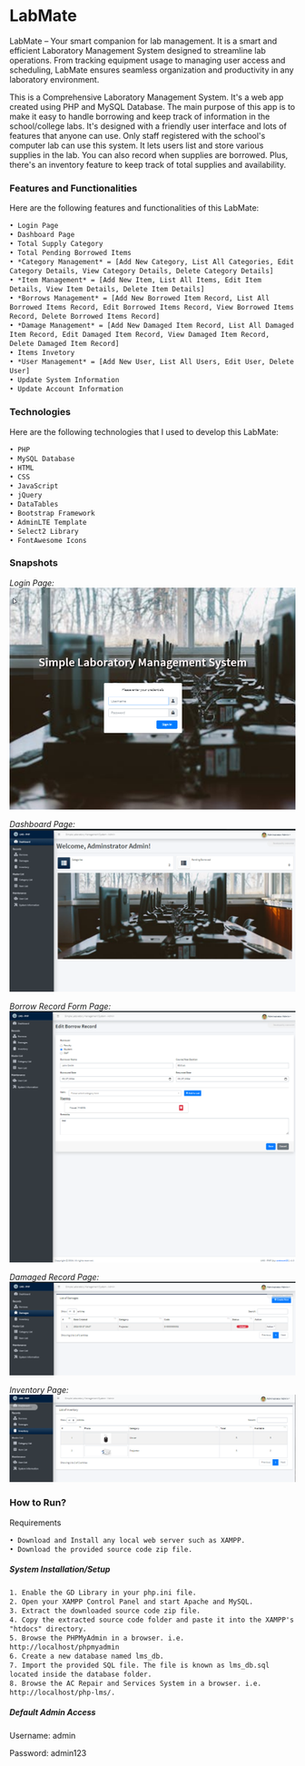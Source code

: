# LabMate
LabMate – Your smart companion for lab management. It is a smart and efficient Laboratory Management System designed to streamline lab operations. From tracking equipment usage to managing user access and scheduling, LabMate ensures seamless organization and productivity in any laboratory environment.

This is a Comprehensive  Laboratory Management System. It's a web app created using PHP and MySQL Database. The main purpose of this app is to make it easy to handle borrowing and keep track of information in the school/college labs. It's designed with a friendly user interface and lots of features that anyone can use. Only staff registered with the school's computer lab can use this system. It lets users list and store various supplies in the lab. You can also record when supplies are borrowed. Plus, there's an inventory feature to keep track of total supplies and availability.

### Features and Functionalities
Here are the following features and functionalities of this LabMate:

    • Login Page
    • Dashboard Page
    • Total Supply Category
    • Total Pending Borrowed Items
    • *Category Management* = [Add New Category, List All Categories, Edit Category Details, View Category Details, Delete Category Details]
    • *Item Management* = [Add New Item, List All Items, Edit Item Details, View Item Details, Delete Item Details]
    • *Borrows Management* = [Add New Borrowed Item Record, List All Borrowed Items Record, Edit Borrowed Items Record, View Borrowed Items Record, Delete Borrowed Items Record]
    • *Damage Management* = [Add New Damaged Item Record, List All Damaged Item Record, Edit Damaged Item Record, View Damaged Item Record, Delete Damaged Item Record]
    • Items Invetory
    • *User Management* = [Add New User, List All Users, Edit User, Delete User]
    • Update System Information
    • Update Account Information

### Technologies
Here are the following technologies that I used to develop this LabMate:

    • PHP
    • MySQL Database
    • HTML
    • CSS
    • JavaScript
    • jQuery
    • DataTables
    • Bootstrap Framework
    • AdminLTE Template
    • Select2 Library
    • FontAwesome Icons

### Snapshots
*Login Page:*
![Login Page](image.png)

*Dashboard Page:*
![Dashboard Page](image-1.png)

*Borrow Record Form Page:*
![Borrow Record Form Page](image-2.png)

*Damaged Record Page:*
![Damaged Record Page](image-3.png)

*Inventory Page:*
![Inventory Page](image-4.png)

### How to Run?
Requirements

    • Download and Install any local web server such as XAMPP.
    • Download the provided source code zip file.

##### System Installation/Setup

    1. Enable the GD Library in your php.ini file.
    2. Open your XAMPP Control Panel and start Apache and MySQL.
    3. Extract the downloaded source code zip file.
    4. Copy the extracted source code folder and paste it into the XAMPP's "htdocs" directory.
    5. Browse the PHPMyAdmin in a browser. i.e. http://localhost/phpmyadmin
    6. Create a new database named lms_db.
    7. Import the provided SQL file. The file is known as lms_db.sql located inside the database folder.
    8. Browse the AC Repair and Services System in a browser. i.e. http://localhost/php-lms/.

##### Default Admin Access
Username: admin

Password: admin123